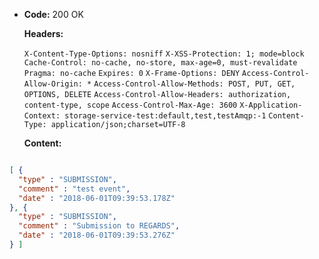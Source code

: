 * **Code:** 200 OK

  **Headers:**

  `X-Content-Type-Options: nosniff`
  `X-XSS-Protection: 1; mode=block`
  `Cache-Control: no-cache, no-store, max-age=0, must-revalidate`
  `Pragma: no-cache`
  `Expires: 0`
  `X-Frame-Options: DENY`
  `Access-Control-Allow-Origin: *`
  `Access-Control-Allow-Methods: POST, PUT, GET, OPTIONS, DELETE`
  `Access-Control-Allow-Headers: authorization, content-type, scope`
  `Access-Control-Max-Age: 3600`
  `X-Application-Context: storage-service-test:default,test,testAmqp:-1`
  `Content-Type: application/json;charset=UTF-8`

  **Content:**

```json

[ {
  "type" : "SUBMISSION",
  "comment" : "test event",
  "date" : "2018-06-01T09:39:53.178Z"
}, {
  "type" : "SUBMISSION",
  "comment" : "Submission to REGARDS",
  "date" : "2018-06-01T09:39:53.276Z"
} ]
```
